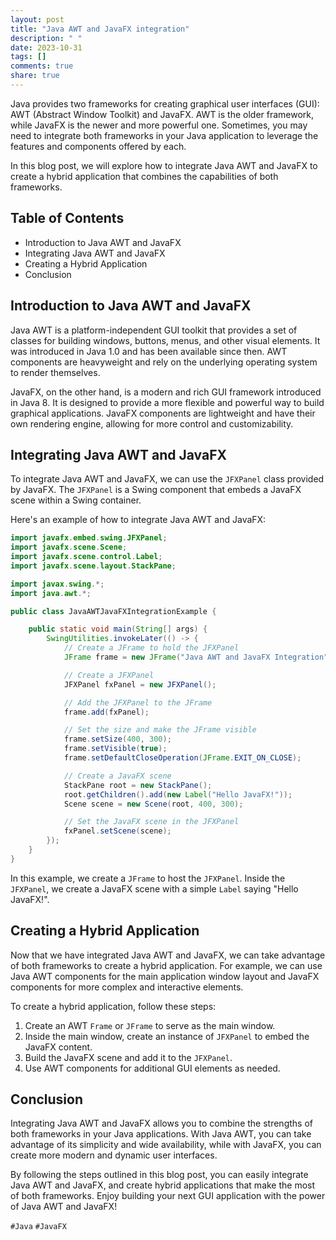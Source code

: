 ```yaml
---
layout: post
title: "Java AWT and JavaFX integration"
description: " "
date: 2023-10-31
tags: []
comments: true
share: true
---
```


Java provides two frameworks for creating graphical user interfaces (GUI): AWT (Abstract Window Toolkit) and JavaFX. AWT is the older framework, while JavaFX is the newer and more powerful one. Sometimes, you may need to integrate both frameworks in your Java application to leverage the features and components offered by each.

In this blog post, we will explore how to integrate Java AWT and JavaFX to create a hybrid application that combines the capabilities of both frameworks.

## Table of Contents
- Introduction to Java AWT and JavaFX
- Integrating Java AWT and JavaFX
- Creating a Hybrid Application
- Conclusion

## Introduction to Java AWT and JavaFX

Java AWT is a platform-independent GUI toolkit that provides a set of classes for building windows, buttons, menus, and other visual elements. It was introduced in Java 1.0 and has been available since then. AWT components are heavyweight and rely on the underlying operating system to render themselves.

JavaFX, on the other hand, is a modern and rich GUI framework introduced in Java 8. It is designed to provide a more flexible and powerful way to build graphical applications. JavaFX components are lightweight and have their own rendering engine, allowing for more control and customizability.

## Integrating Java AWT and JavaFX

To integrate Java AWT and JavaFX, we can use the `JFXPanel` class provided by JavaFX. The `JFXPanel` is a Swing component that embeds a JavaFX scene within a Swing container.

Here's an example of how to integrate Java AWT and JavaFX:

```java
import javafx.embed.swing.JFXPanel;
import javafx.scene.Scene;
import javafx.scene.control.Label;
import javafx.scene.layout.StackPane;

import javax.swing.*;
import java.awt.*;

public class JavaAWTJavaFXIntegrationExample {

    public static void main(String[] args) {
        SwingUtilities.invokeLater(() -> {
            // Create a JFrame to hold the JFXPanel
            JFrame frame = new JFrame("Java AWT and JavaFX Integration");

            // Create a JFXPanel
            JFXPanel fxPanel = new JFXPanel();

            // Add the JFXPanel to the JFrame
            frame.add(fxPanel);

            // Set the size and make the JFrame visible
            frame.setSize(400, 300);
            frame.setVisible(true);
            frame.setDefaultCloseOperation(JFrame.EXIT_ON_CLOSE);

            // Create a JavaFX scene
            StackPane root = new StackPane();
            root.getChildren().add(new Label("Hello JavaFX!"));
            Scene scene = new Scene(root, 400, 300);

            // Set the JavaFX scene in the JFXPanel
            fxPanel.setScene(scene);
        });
    }
}
```

In this example, we create a `JFrame` to host the `JFXPanel`. Inside the `JFXPanel`, we create a JavaFX scene with a simple `Label` saying "Hello JavaFX!".

## Creating a Hybrid Application

Now that we have integrated Java AWT and JavaFX, we can take advantage of both frameworks to create a hybrid application. For example, we can use Java AWT components for the main application window layout and JavaFX components for more complex and interactive elements.

To create a hybrid application, follow these steps:
1. Create an AWT `Frame` or `JFrame` to serve as the main window.
2. Inside the main window, create an instance of `JFXPanel` to embed the JavaFX content.
3. Build the JavaFX scene and add it to the `JFXPanel`.
4. Use AWT components for additional GUI elements as needed.

## Conclusion

Integrating Java AWT and JavaFX allows you to combine the strengths of both frameworks in your Java applications. With Java AWT, you can take advantage of its simplicity and wide availability, while with JavaFX, you can create more modern and dynamic user interfaces.

By following the steps outlined in this blog post, you can easily integrate Java AWT and JavaFX, and create hybrid applications that make the most of both frameworks. Enjoy building your next GUI application with the power of Java AWT and JavaFX!

`#Java` `#JavaFX`